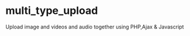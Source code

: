 multi_type_upload
=================

Upload image and videos and audio together using PHP,Ajax &amp; Javascript
